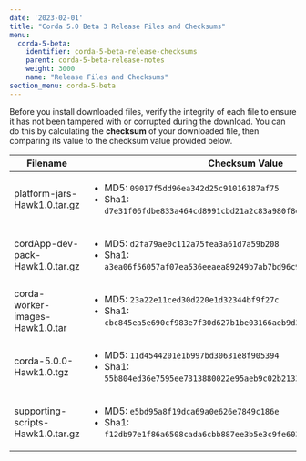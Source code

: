 ```yaml
---
date: '2023-02-01'
title: "Corda 5.0 Beta 3 Release Files and Checksums"
menu:
  corda-5-beta:
    identifier: corda-5-beta-release-checksums
    parent: corda-5-beta-release-notes
    weight: 3000
    name: "Release Files and Checksums"
section_menu: corda-5-beta
---
```


<style>
table th:first-of-type {
    width: 20%;
}
table th:nth-of-type(2) {
    width: 80%;
}
</style>

Before you install downloaded files, verify the integrity of each file to ensure it has not been tampered with or corrupted during the download. You can do this by calculating the **checksum** of your downloaded file, then comparing its value to the checksum value provided below.

| Filename | Checksum Value                           |
| --------------------------------------- | ---------------------------------------- |
| platform-jars-Hawk1.0.tar.gz            | <ul><li> MD5: `09017f5dd96ea342d25c91016187af75`</li> <li> Sha1: `d7e31f06fdbe833a464cd8991cbd21a2c83a980f8e94ae70599914198ea3169c`</li></ul>           |
| cordApp-dev-pack-Hawk1.0.tar.gz         | <ul><li> MD5: `d2fa79ae0c112a75fea3a61d7a59b208`</li><li> Sha1: `a3ea06f56057af07ea536eeaea89249b7ab7bd96c9064f96953ef8bb82c442fa`</li></ul>           |
| corda-worker-images-Hawk1.0.tar         | <ul><li> MD5: `23a22e11ced30d220e1d32344bf9f27c`</li> <li> Sha1: `cbc845ea5e690cf983e7f30d627b1be03166aeb9d3d061ca6185923d2e00a019`</li></ul>           |
| corda-5.0.0-Hawk1.0.tgz                 | <ul><li> MD5: `11d4544201e1b997bd30631e8f905394` </li> <li> Sha1: `55b804ed36e7595ee7313880022e95aeb9c02b21338e01bdce83e330f1c50c80`</li></ul>           |
| supporting-scripts-Hawk1.0.tar.gz       | <ul><li> MD5: `e5bd95a8f19dca69a0e626e7849c186e` </li> <li> Sha1: `f12db97e1f86a6508cada6cbb887ee3b5e3c9fe6036fd5434255f9ab6ff85f96`</li></ul>           |